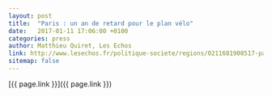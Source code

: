 ```yaml
---
layout: post
title:  "Paris : un an de retard pour le plan vélo"
date:   2017-01-11 17:06:00 +0100
categories: press
author: Matthieu Quiret, Les Echos
link: http://www.lesechos.fr/politique-societe/regions/0211681908517-paris-un-an-de-retard-pour-le-plan-velo-2056347.php
sitemap: false
---
```


[{{ page.link }}]({{ page.link }})

